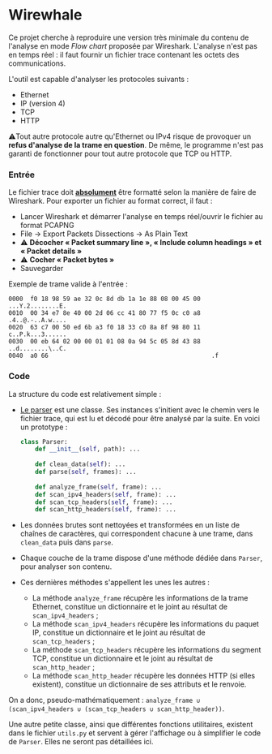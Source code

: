 # Wirewhale



Ce projet cherche à reproduire une version très minimale du contenu de l'analyse en mode *Flow chart* proposée par Wireshark. L'analyse n'est pas en temps réel : il faut fournir un fichier trace contenant les octets des communications.

L'outil est capable d'analyser les protocoles suivants :

* Ethernet
* IP (version 4)
* TCP
* HTTP

⚠️Tout autre protocole autre qu'Ethernet ou IPv4 risque de provoquer un **refus d'analyse de la trame en question**. De même, le programme n'est pas garanti de fonctionner pour tout autre protocole que TCP ou HTTP.

### Entrée

Le fichier trace doit <u>**absolument**</u> être formatté selon la manière de faire de Wireshark. Pour exporter un fichier au format correct, il faut :

* Lancer Wireshark et démarrer l'analyse en temps réel/ouvrir le fichier au format PCAPNG
* File → Export Packets Dissections → As Plain Text
* ⚠️ **Décocher « Packet summary line », « Include column headings » et « Packet details »**
* ⚠️ **Cocher « Packet bytes »**
* Sauvegarder

Exemple de trame valide à l'entrée : 

```
0000  f0 18 98 59 ae 32 0c 8d db 1a 1e 88 08 00 45 00   ...Y.2........E.
0010  00 34 e7 8e 40 00 2d 06 cc 41 80 77 f5 0c c0 a8   .4..@.-..A.w....
0020  63 c7 00 50 ed 6b a3 f0 18 33 c0 8a 8f 98 80 11   c..P.k...3......
0030  00 eb 64 02 00 00 01 01 08 0a 94 5c 05 8d 43 88   ..d........\..C.
0040  a0 66                                             .f
```

### Code

La structure du code est relativement simple :

* <u>Le parser</u> est une classe. Ses instances s'initient avec le chemin vers le fichier trace, qui est lu et décodé pour être analysé par la suite. En voici un prototype :

  ```py
  class Parser:
      def __init__(self, path): ...
      
      def clean_data(self): ...
      def parse(self, frames): ...
      
      def analyze_frame(self, frame): ...
      def scan_ipv4_headers(self, frame): ...
      def scan_tcp_headers(self, frame): ...
      def scan_http_headers(self, frame): ...
  ```

  

* Les données brutes sont nettoyées et transformées en un liste de chaînes de caractères, qui correspondent chacune à une trame, dans `clean_data` puis dans `parse`.

* Chaque couche de la trame dispose d'une méthode dédiée dans `Parser`, pour analyser son contenu.

* Ces dernières méthodes s'appellent les unes les autres :

  * La méthode `analyze_frame` récupère les informations de la trame Ethernet, constitue un dictionnaire et le joint au résultat de `scan_ipv4_headers` ;
  * La méthode `scan_ipv4_headers` récupère les informations du paquet IP, constitue un dictionnaire et le joint au résultat de `scan_tcp_headers` ;
  * La méthode `scan_tcp_headers` récupère les informations du segment TCP, constitue un dictionnaire et le joint au résultat de `scan_http_header` ;
  * La méthode `scan_http_header` récupère les données HTTP (si elles existent), constitue un dictionnaire de ses attributs et le renvoie.

On a donc, pseudo-mathématiquement : `analyze_frame ∪ (scan_ipv4_headers ∪ (scan_tcp_headers ∪ scan_http_header))`.

Une autre petite classe, ainsi que différentes fonctions utilitaires, existent dans le fichier `utils.py` et servent à gérer l'affichage ou à simplifier le code de `Parser`. Elles ne seront pas détaillées ici.
